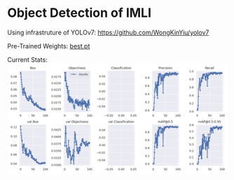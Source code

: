 # Object Detection of IMLI
Using infrastruture of YOLOv7: https://github.com/WongKinYiu/yolov7

Pre-Trained Weights: [best.pt](https://github.com/avim3hta/imli-detection/blob/main/best.pt)

Current Stats: ![results](Untitled.png)
